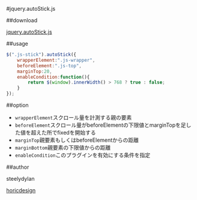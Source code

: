 #jquery.autoStick.js

##download

[jquery.autoStick.js](https://raw.githubusercontent.com/steelydylan/jquery.autoStick.js/master/js/jquery.autoStick.js)

##usage

```js
$(".js-stick").autoStick({
	wrapperElement:".js-wrapper",
	beforeElement:".js-top",
	marginTop:20,
	enableCondition:function(){
		return $(window).innerWidth() > 768 ? true : false;
	}
});
```

##option

- <code>wrapperElement</code>スクロール量を計測する親の要素
- <code>beforeElement</code>スクロール量がbeforeElementの下限値とmarginTopを足した値を超えた所でfixedを開始する
- <code>marginTop</code>親要素もしくはbeforeElementからの距離
- <code>marginBottom</code>親要素の下限値からの距離
- <code>enableCondition</code>このプラグインを有効にする条件を指定

##author

steelydylan

[horicdesign](http://horicdesign.com)


